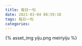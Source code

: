 ```yaml
---
title: 每日一句
date: 2021-03-04 08:59:18
tags: 每日一句
categories:
---
```

{% asset_img yiju.png meiriyiju %}
